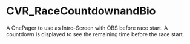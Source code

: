 # CVR_RaceCountdownandBio

A OnePager to use as Intro-Screen with OBS before race start.
A countdown is displayed to see the remaining time before the race start.
